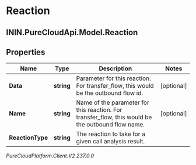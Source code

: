 # Reaction

## ININ.PureCloudApi.Model.Reaction

## Properties

|Name | Type | Description | Notes|
|------------ | ------------- | ------------- | -------------|
| **Data** | **string** | Parameter for this reaction. For transfer_flow, this would be the outbound flow id. | [optional] |
| **Name** | **string** | Name of the parameter for this reaction. For transfer_flow, this would be the outbound flow name. | [optional] |
| **ReactionType** | **string** | The reaction to take for a given call analysis result. | |



_PureCloudPlatform.Client.V2 237.0.0_

